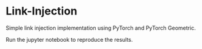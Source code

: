 # Link-Injection
Simple link injection implementation using PyTorch and PyTorch Geometric.

Run the jupyter notebook to reproduce the results.
